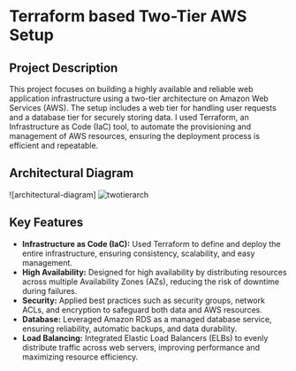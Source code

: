 # Terraform based Two-Tier AWS Setup

## Project Description 
This project focuses on building a highly available and reliable web application infrastructure using a two-tier architecture on Amazon Web Services (AWS). The setup includes a web tier for handling user requests and a database tier for securely storing data. I used Terraform, an Infrastructure as Code (IaC) tool, to automate the provisioning and management of AWS resources, ensuring the deployment process is efficient and repeatable.

## Architectural Diagram 

![architectural-diagram] ![twotierarch](https://github.com/user-attachments/assets/7cc615ea-f285-4128-9d46-751d351cda70)



## Key Features

- **Infrastructure as Code (IaC):** Used Terraform to define and deploy the entire infrastructure, ensuring consistency, scalability, and easy management.
- **High Availability:** Designed for high availability by distributing resources across multiple Availability Zones (AZs), reducing the risk of downtime during failures.
- **Security:** Applied best practices such as security groups, network ACLs, and encryption to safeguard both data and AWS resources.
- **Database:** Leveraged Amazon RDS as a managed database service, ensuring reliability, automatic backups, and data durability.
- **Load Balancing:** Integrated Elastic Load Balancers (ELBs) to evenly distribute traffic across web servers, improving performance and maximizing resource efficiency.
